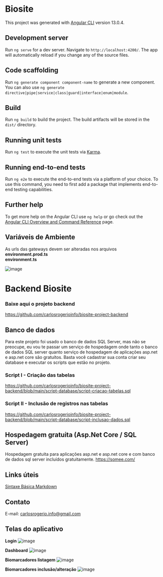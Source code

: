 # Biosite

This project was generated with [Angular CLI](https://github.com/angular/angular-cli) version 13.0.4.

## Development server

Run `ng serve` for a dev server. Navigate to `http://localhost:4200/`. The app will automatically reload if you change any of the source files.

## Code scaffolding

Run `ng generate component component-name` to generate a new component. You can also use `ng generate directive|pipe|service|class|guard|interface|enum|module`.

## Build

Run `ng build` to build the project. The build artifacts will be stored in the `dist/` directory.

## Running unit tests

Run `ng test` to execute the unit tests via [Karma](https://karma-runner.github.io).

## Running end-to-end tests

Run `ng e2e` to execute the end-to-end tests via a platform of your choice. To use this command, you need to first add a package that implements end-to-end testing capabilities.

## Further help

To get more help on the Angular CLI use `ng help` or go check out the [Angular CLI Overview and Command Reference](https://angular.io/cli) page.

## Variáveis de Ambiente

As urls das gateways devem ser alteradas nos arquivos 
**environment.prod.ts**<br/>
**environment.ts**

![image](https://user-images.githubusercontent.com/72615280/184627551-9c01c62d-26c1-474f-b65e-d6dd4e84e6df.png)

# Backend Biosite

### Baixe aqui o projeto backend
https://github.com/carlosrogerioinfo/biosite-project-backend

## Banco de dados

Para este projeto foi usado o banco de dados SQL Server, mas não se preocupe, eu vou te passar um serviço de hospedagem onde tanto o banco de dados SQL server quanto serviço de hospedagem de aplicações asp.net e asp.net core são gratuítos. Basta você cadastrar sua conta criar seu database e executar os scripts que estão no projeto.

### Script I - Criação das tabelas <br/>
https://github.com/carlosrogerioinfo/biosite-project-backend/blob/main/script-database/script-criacao-tabelas.sql

### Script II - Inclusão de registros nas tabelas <br/>
https://github.com/carlosrogerioinfo/biosite-project-backend/blob/main/script-database/script-inclusao-dados.sql


## Hospedagem gratuita (Asp.Net Core / SQL Server)

Hospedagem gratuita para aplicações asp.net e asp.net core e com banco de dados sql server incluídos gratuitamente.
<a href="https://somee.com/" target="_blank">https://somee.com/</a>

## Links úteis
<a href="https://www.markdownguide.org/basic-syntax/#overview" target="_blank">Sintaxe Básica Markdown</a>

## Contato
E-mail: carlosrogerio.info@gmail.com <br/>

## Telas do aplicativo

**Login**
![image](https://user-images.githubusercontent.com/72615280/184629235-83a62ca8-052f-4fde-bab8-07b9da8d4996.png)

**Dashboard**
![image](https://user-images.githubusercontent.com/72615280/184629316-e9016a13-cb94-4ee5-9e74-a96de53e7a45.png)

**Biomarcadores listagem**
![image](https://user-images.githubusercontent.com/72615280/184629373-7fe00baf-384e-49e1-9193-4389021cbdd1.png)

**Biomarcadores inclusão/alteração**
![image](https://user-images.githubusercontent.com/72615280/184629463-c273c98a-0dcd-4fae-892d-1fb31f4ffb5f.png)


